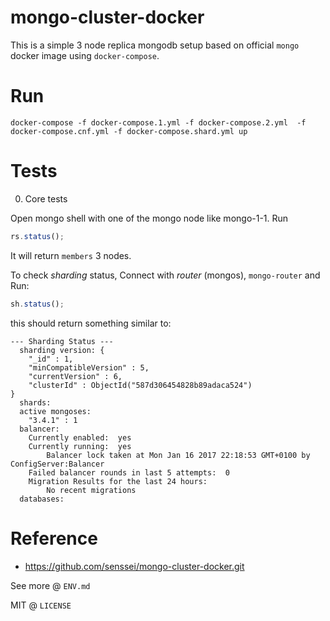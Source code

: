 # mongo-cluster-docker

This is a simple 3 node replica mongodb setup based on official `mongo` docker image using `docker-compose`.

# Run

```
docker-compose -f docker-compose.1.yml -f docker-compose.2.yml  -f docker-compose.cnf.yml -f docker-compose.shard.yml up
```

# Tests

0. Core tests

Open mongo shell with one of the mongo node like mongo-1-1. Run 
```js
rs.status();
```

It will return `members` 3 nodes.

To check *sharding* status, Connect with *router* (mongos), `mongo-router` and Run:
```js
sh.status();
```

this should return something similar to:

```
--- Sharding Status --- 
  sharding version: {
	"_id" : 1,
	"minCompatibleVersion" : 5,
	"currentVersion" : 6,
	"clusterId" : ObjectId("587d306454828b89adaca524")
}
  shards:
  active mongoses:
	"3.4.1" : 1
  balancer:
	Currently enabled:  yes
	Currently running:  yes
		Balancer lock taken at Mon Jan 16 2017 22:18:53 GMT+0100 by ConfigServer:Balancer
	Failed balancer rounds in last 5 attempts:  0
	Migration Results for the last 24 hours: 
		No recent migrations
  databases:

```

# Reference

* https://github.com/senssei/mongo-cluster-docker.git 

See more @ `ENV.md`

MIT @ `LICENSE`
